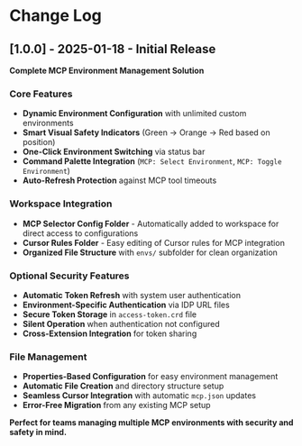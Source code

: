 # Change Log

## [1.0.0] - 2025-01-18 - Initial Release

**Complete MCP Environment Management Solution**

### Core Features
- **Dynamic Environment Configuration** with unlimited custom environments
- **Smart Visual Safety Indicators** (Green → Orange → Red based on position)
- **One-Click Environment Switching** via status bar
- **Command Palette Integration** (`MCP: Select Environment`, `MCP: Toggle Environment`)
- **Auto-Refresh Protection** against MCP tool timeouts

### Workspace Integration
- **MCP Selector Config Folder** - Automatically added to workspace for direct access to configurations
- **Cursor Rules Folder** - Easy editing of Cursor rules for MCP integration
- **Organized File Structure** with `envs/` subfolder for clean organization

### Optional Security Features
- **Automatic Token Refresh** with system user authentication
- **Environment-Specific Authentication** via IDP URL files
- **Secure Token Storage** in `access-token.crd` file
- **Silent Operation** when authentication not configured
- **Cross-Extension Integration** for token sharing

### File Management
- **Properties-Based Configuration** for easy environment management
- **Automatic File Creation** and directory structure setup
- **Seamless Cursor Integration** with automatic `mcp.json` updates
- **Error-Free Migration** from any existing MCP setup

**Perfect for teams managing multiple MCP environments with security and safety in mind.**